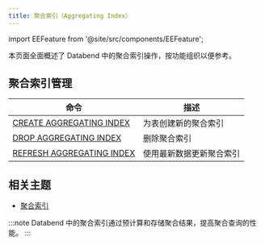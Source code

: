 ```yaml
---
title: 聚合索引（Aggregating Index）
---
```

import EEFeature from '@site/src/components/EEFeature';

<EEFeature featureName='AGGREGATING INDEX'/>

本页面全面概述了 Databend 中的聚合索引操作，按功能组织以便参考。

## 聚合索引管理

| 命令 | 描述 |
|---------|-------------|
| [CREATE AGGREGATING INDEX](create-aggregating-index.md) | 为表创建新的聚合索引 |
| [DROP AGGREGATING INDEX](drop-aggregating-index.md) | 删除聚合索引 |
| [REFRESH AGGREGATING INDEX](refresh-aggregating-index.md) | 使用最新数据更新聚合索引 |

## 相关主题

- [聚合索引](/guides/performance/aggregating-index)

:::note
Databend 中的聚合索引通过预计算和存储聚合结果，提高聚合查询的性能。
:::